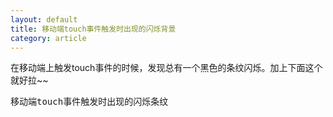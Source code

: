 ```yaml
---
layout: default
title: 移动端touch事件触发时出现的闪烁背景
category: article
---
```


在移动端上触发touch事件的时候，发现总有一个黑色的条纹闪烁。加上下面这个就好拉~~

<pre data-language="css">
移动端touch事件触发时出现的闪烁条纹
</pre>
